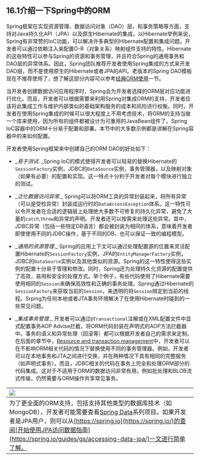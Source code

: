 ## 16.1介绍一下Spring中的ORM

Spring框架在实现资源管理、数据访问对象（DAO）层，和事务策略等方面，支持对Java持久化API（JPA）以及原生Hibernate的集成。以Hibernate举例来说，Spring有非常赞的IoC功能，可以解决许多典型的Hibernate配置和集成问题。开发者可以通过依赖注入来配置O-R（对象关系）映射组件支持的特性。Hibernate的这些特性可以参与Spring的资源和事务管理，并且符合Spring的通用事务和DAO层的异常体系。因此，Spring团队推荐开发者使用Spring集成的方式来开发DAO层，而不是使用原生的Hibernate或者JPA的API。老版本的Spring DAO模板现在不推荐使用了，想了解这部分内容可以参考[经典ORM使用](http://docs.spring.io/spring/docs/5.0.0.M5/spring-framework-reference/html/classic-spring.html#classic-spring-orm)一节。

当开发者创建数据访问应用程序时，Spring会为开发者选择的ORM层对应功能进行优化。而且，开发者可以根据需要来利用Spring对集成ORM的支持，开发者应该将此集成工作与维护内部类似的基础架构服务的成本和风险进行权衡。同时，开发者在使用Spring集成的时候可以很大程度上不用考虑技术，将ORM的支持当做一个库来使用，因为所有的组件都被设计为可重用的JavaBean组件了。Spring IoC容器中的ORM十分易于配置和部署。本节中的大多数示例都是讲解在Spring容器中的来如何配置。

开发者使用Spring框架来中创建自己的ORM DAO的好处如下：

* \__易于测试_. \_Spring IoC的模式使得开发者可以轻易的替换Hibernate的`SessionFactory`实例，JDBC的`DataSource`实例，事务管理器，以及映射对象（如果有必要）的配置和实现。这一特点十分利于开发者对每个模块进行独立的测试。

* \__泛化数据访问异常_.\_  Spring可以将ORM工具的异常封装起来，将所有异常（可以是受检异常）封装成运行时的`DataAccessException`体系。这一特性可以令开发者在合适的逻辑层上处理绝大多数不可修复的持久化异常，避免了大量的`catch`,`throw`和异常的声明。开发者还可以按需来处理这些异常。其中，JDBC异常（包括一些特定DB语言）都会被封装为相同的体系，意味着开发者即使使用不同的JDBC操作，基于不同的DB，也可以保证一致的编程模型。

* \__通用的资源管理_.\_  Spring的应用上下文可以通过处理配置源的位置来灵活配置Hibernate的`SessionFactory`实例，JPA的`EntityManagerFactory`实例，JDBC的`DataSource`实例以及其他类似的资源。Spring的这一特性使得这些实例的配置十分易于管理和修改。同时，Spring还为处理持久化资源的配置提供了高效，易用和安全的处理方式。举个例子，有些代码使用了Hibernate需要使用相同的`Session`来确保高效性和正确的事务处理。Spring通过Hibernate的`SessionFactory`来获取当前的`Session`，来透明的将`Session`绑定到当前的线程。Srping为任何本地或者JTA事务环境解决了在使用Hibernate时碰到的一些常见问题。

* \__集成事务管理_.\_  开发者可以通过`@Transactional`注解或在XML配置文件中显式配置事务AOP Advise拦截，将ORM代码封装在声明式的AOP方法拦截器中。事务的语义和异常处理（回滚等）都可以根据开发者自己的需求来定制。在后面的章节中，[Resource and transaction management](http://docs.spring.io/spring/docs/5.0.0.M5/spring-framework-reference/html/orm.html#orm-resource-mngmnt)中，开发者可以在不影响ORM相关代码的情况下替换使用不同的事务管理器。例如，开发者可以在本地事务和JTA之间进行交换，并在两种情况下具有相同的完整服务（如声明式事务）。而且，JDBC相关的代码在事务上完全和处理ORM部分的代码集成。这对于不适用于ORM的数据访问非常有用，例如批处理和BLOB流式传输，仍然需要与ORM操作共享常见事务。

| ![](http://docs.spring.io/spring/docs/5.0.0.M5/spring-framework-reference/html/images/tip.png.pagespeed.ce.w22Wv-tZ37.png) |
| :--- |
| 为了更全面的ORM支持，包括支持其他类型的数据库技术（如MongoDB），开发者可能需要查看[Spring Data](http://projects.spring.io/spring-data/)系列项目。如果开发者是JPA用户，则可以从[https://spring.io](https://spring.io/)的查阅[开始使用JPA访问数据指南](https://spring.io/guides/gs/accessing-data-jpa/)一文进行简单了解。 |



